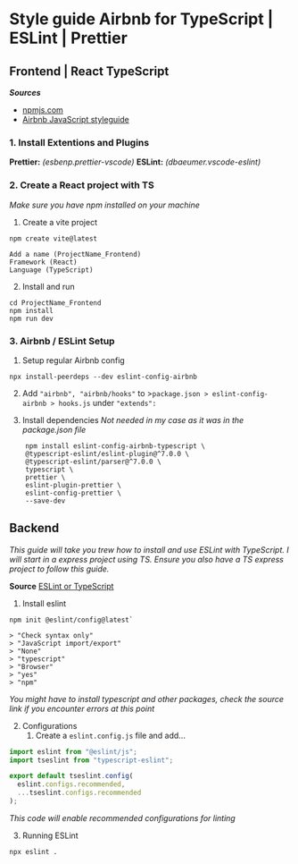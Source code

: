 # Style guide Airbnb for TypeScript | ESLint | Prettier

## Frontend | React TypeScript

**_Sources_**

- [npmjs.com](https://www.npmjs.com/package/eslint-config-airbnb-typescript)
- [Airbnb JavaScript styleguide](https://airbnb.io/javascript/react/)

### 1. Install Extentions and Plugins

**Prettier:** _(esbenp.prettier-vscode)_
**ESLint:** _(dbaeumer.vscode-eslint)_

### 2. Create a React project with TS

_Make sure you have npm installed on your machine_

1. Create a vite project

```pwsh
npm create vite@latest
```

    Add a name (ProjectName_Frontend)
    Framework (React)
    Language (TypeScript)

2. Install and run

```pwsh
cd ProjectName_Frontend
npm install
npm run dev
```

### 3. Airbnb / ESLint Setup

1. Setup regular Airbnb config

```pwsh
npx install-peerdeps --dev eslint-config-airbnb
```

2. Add `"airbnb", "airbnb/hooks"` to >`package.json > eslint-config-airbnb > hooks.js` under `"extends":`

3. Install dependencies
   _Not needed in my case as it was in the package.json file_

```pwsh
    npm install eslint-config-airbnb-typescript \
    @typescript-eslint/eslint-plugin@^7.0.0 \
    @typescript-eslint/parser@^7.0.0 \
    typescript \
    prettier \
    eslint-plugin-prettier \
    eslint-config-prettier \
    --save-dev
```

## Backend

_This guide will take you trew how to install and use ESLint with TypeScript. I will start in a express project using TS. Ensure you also have a TS express project to follow this guide._

**Source** [ESLint or TypeScript](https://typescript-eslint.io/getting-started)

1. Install eslint

```pwsh
npm init @eslint/config@latest`
```

    > "Check syntax only"
    > "JavaScript import/export"
    > "None"
    > "typescript"
    > "Browser"
    > "yes"
    > "npm"

_You might have to install typescript and other packages, check the source link if you encounter errors at this point_

2. Configurations
   1. Create a `eslint.config.js` file and add...

```js
import eslint from "@eslint/js";
import tseslint from "typescript-eslint";

export default tseslint.config(
  eslint.configs.recommended,
  ...tseslint.configs.recommended
);
```

_This code will enable recommended configurations for linting_

3. Running ESLint

```pwsh
npx eslint .
```
